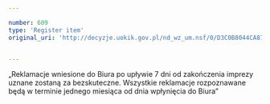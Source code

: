 ```yaml
---

number: 609
type: 'Register item'
original_uri: 'http://decyzje.uokik.gov.pl/nd_wz_um.nsf/0/D3C0B8044CA87EA4C12572DD0032960D?OpenDocument'


---
```


„Reklamacje wniesione do Biura po upływie 7 dni od zakończenia imprezy uznane zostaną za bezskuteczne. Wszystkie reklamacje rozpoznawane będą w terminie jednego miesiąca od dnia wpłynięcia do Biura”
